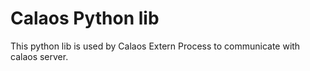 # Calaos Python lib

This python lib is used by Calaos Extern Process to communicate with calaos server.